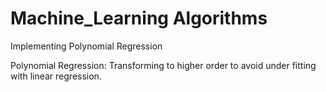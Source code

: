 # Machine_Learning Algorithms
Implementing Polynomial Regression

Polynomial Regression: Transforming to higher order to avoid under fitting with linear regression. 
